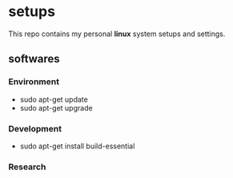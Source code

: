 # setups
This repo contains my personal **linux** system setups and settings. 
## softwares
### Environment
* sudo apt-get update
* sudo apt-get upgrade

### Development
* sudo apt-get install build-essential

### Research
